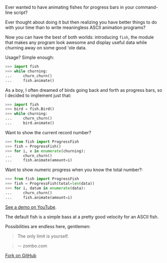 Ever wanted to have animating fishes for progress bars in your command-line
script?

Ever thought about doing it but then realizing you have better things to do
with your time than to write meaningless ASCII animation programs?

Now you can have the best of both worlds: introducing ``fish``, the module that
makes any program look awesome and display useful data while churning away on
some good 'ole data.

Usage? Simple enough:
    
```python
>>> import fish
>>> while churning:
...     churn_churn()
...     fish.animate()
```
As a boy, I often dreamed of birds going back and forth as progress bars, so I
decided to implement just that:
    
```python
>>> import fish
>>> bird = fish.Bird()
>>> while churning:
...     churn_churn()
...     bird.animate()
```

Want to show the current record number?

```python
>>> from fish import ProgressFish
>>> fish = ProgressFish()
>>> for i, x in enumerate(churning):
...     churn_churn()
...     fish.animate(amount=i)
```

Want to show numeric progress when you know the total number?:

```python
>>> from fish import ProgressFish
>>> fish = ProgressFish(total=len(data))
>>> for i, datum in enumerate(data):
...     churn_churn()
...     fish.animate(amount=i)
```

[See a demo on YouTube](http://www.youtube.com/watch?v=xYeG5CVTCmk).

The default fish is a simple bass at a pretty good velocity for an ASCII fish.

Possibilities are endless here, gentlemen:

>The only limit is yourself.

>-- zombo.com

[Fork on GitHub](http://github.com/lericson/fish)
